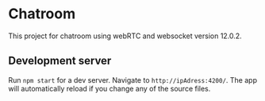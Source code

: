 # Chatroom

This project for chatroom using webRTC and websocket version 12.0.2.

## Development server

Run `npm start` for a dev server. Navigate to `http://ipAdress:4200/`. The app will automatically reload if you change any of the source files.

